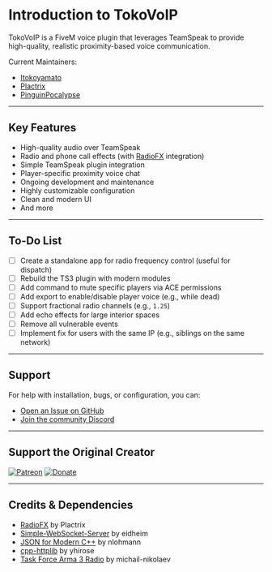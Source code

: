 # Introduction to TokoVoIP

TokoVoIP is a FiveM voice plugin that leverages TeamSpeak to provide high-quality, realistic proximity-based voice communication.

Current Maintainers:

- [Itokoyamato](https://github.com/Itokoyamato)
- [Plactrix](https://github.com/Plactrix)
- [PinguinPocalypse](https://github.com/GamingLuke1337)


---

## Key Features

* High-quality audio over TeamSpeak
* Radio and phone call effects (with [RadioFX](https://www.myteamspeak.com/addons/f2e04859-d0db-489b-a781-19c2fab29def) integration)
* Simple TeamSpeak plugin integration
* Player-specific proximity voice chat
* Ongoing development and maintenance
* Highly customizable configuration
* Clean and modern UI
* And more

---

## To-Do List

* [ ] Create a standalone app for radio frequency control (useful for dispatch)
* [ ] Rebuild the TS3 plugin with modern modules
* [ ] Add command to mute specific players via ACE permissions
* [ ] Add export to enable/disable player voice (e.g., while dead)
* [ ] Support fractional radio channels (e.g., `1.25`)
* [ ] Add echo effects for large interior spaces
* [ ] Remove all vulnerable events
* [ ] Implement fix for users with the same IP (e.g., siblings on the same network)

---

## Support

For help with installation, bugs, or configuration, you can:

* [Open an Issue on GitHub](https://github.com/Itokoyamato/TokoVoIP_TS3/issues)
* [Join the community Discord](https://discord.gg/RwhfGaX6aB)

---

## Support the Original Creator

[![Patreon](https://img.shields.io/badge/Become%20a-patron-orange)](https://www.patreon.com/Itokoyamato)
[![Donate](https://img.shields.io/badge/Donate-PayPal-green.svg)](https://www.paypal.com/cgi-bin/webscr?cmd=_s-xclick&hosted_button_id=H2UXEZBF5KQBL)

---

## Credits & Dependencies

* [RadioFX](https://github.com/Plactrix/teamspeak-plugin-radiofx-ts26) by Plactrix
* [Simple-WebSocket-Server](https://gitlab.com/eidheim/Simple-WebSocket-Server) by eidheim
* [JSON for Modern C++](https://github.com/nlohmann/json) by nlohmann
* [cpp-httplib](https://github.com/yhirose/cpp-httplib) by yhirose
* [Task Force Arma 3 Radio](https://github.com/michail-nikolaev/task-force-arma-3-radio) by michail-nikolaev
